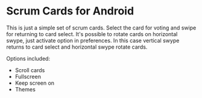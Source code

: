 # Scrum Cards for Android

This is just a simple set of scrum cards.
Select the card for voting and swipe for returning to card select.
It's possible to rotate cards on horizontal swype, just activate option in preferences. In this case vertical swype returns to card select and horizontal swype rotate cards.

Options included:

* Scroll cards
* Fullscreen
* Keep screen on
* Themes
